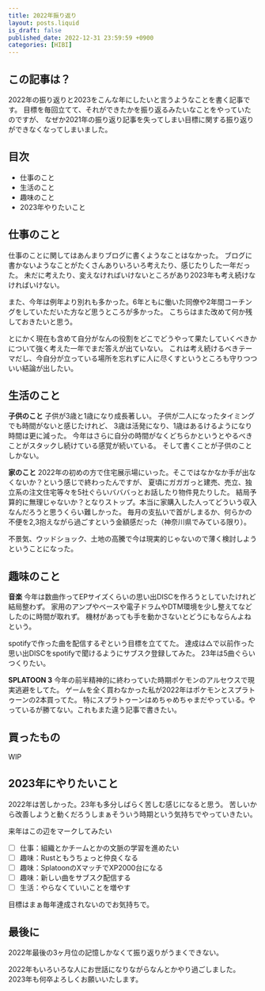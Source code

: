 ```yaml
---
title: 2022年振り返り
layout: posts.liquid
is_draft: false
published_date: 2022-12-31 23:59:59 +0900
categories: [HIBI]
---
```


## この記事は？

2022年の振り返りと2023をこんな年にしたいと言うようなことを書く記事です。
目標を毎回立てて、それができたかを振り返るみたいなことをやっていたのですが、
なぜか2021年の振り返り記事を失ってしまい目標に関する振り返りができなくなってしまいました。


## 目次

* 仕事のこと
* 生活のこと
* 趣味のこと
* 2023年やりたいこと

## 仕事のこと

仕事のことに関してはあんまりブログに書くようなことはなかった。
ブログに書かないようなことがたくさんありいろいろ考えたり、感じたりした一年だった。
未だに考えたり、変えなければいけないところがあり2023年も考え続けなければいけない。

また、今年は例年より別れも多かった。6年ともに働いた同僚や2年間コーチングをしていただいた方など思うところが多かった。
こちらはまた改めて何か残しておきたいと思う。

とにかく現在も含めて自分がなんの役割をどこでどうやって果たしていくべきかについて強く考えた一年でまだ答えが出ていない。
これは考え続けるべきテーマだし、今自分が立っている場所を忘れずに人に尽くすというところも守りつついい結論が出したい。

## 生活のこと

**子供のこと**
子供が3歳と1歳になり成長著しい。
子供が二人になったタイミングでも時間がないと感じたけれど、
3歳は活発になり、1歳はあるけるようになり時間は更に減った。
今年はさらに自分の時間がなくどちらかというとやるべきことがスタックし続けている感覚が続いている。
そして書くことが子供のことしかない。

**家のこと**
2022年の初めの方で住宅展示場にいった。そこではなかなか手が出なくないか？という感じで終わったんですが、
夏頃にガガガっと建売、売立、独立系の注文住宅等々を5社ぐらいバババっとお話したり物件見たりした。
結局予算的に無理じゃないか？となりストップ。本当に家購入した人ってどういう収入なんだろうと思うくらい難しかった。
毎月の支払いで首がしまるか、何らかの不便を2,3抱えながら過ごすという金額感だった（神奈川県でみている限り）。

不景気、ウッドショック、土地の高騰で今は現実的じゃないので薄く検討しようということになった。

## 趣味のこと

**音楽**
今年は数曲作ってEPサイズくらいの思い出DISCを作ろうとしていたけれど結局整わず。
家用のアンプやベースや電子ドラムやDTM環境を少し整えてなどしたのに時間が取れず。
機材があっても手を動かさないとどうにもならんよねという。

spotifyで作った曲を配信するぞという目標を立ててた。
達成は△で以前作った思い出DISCをspotifyで聞けるようにサブスク登録してみた。
23年は5曲ぐらいつくりたい。

**SPLATOON 3**
今年の前半精神的に終わっていた時期ポケモンのアルセウスで現実逃避をしてた。
ゲームを全く買わなかった私が2022年はポケモンとスプラトゥーンの2本買ってた。
特にスプラトゥーンはめちゃめちゃまだやっている。やっているが勝てない。これもまた違う記事で書きたい。

## 買ったもの

WIP

## 2023年にやりたいこと

2022年は苦しかった。23年も多分しばらく苦しむ感じになると思う。
苦しいから改善しようと動くだろうしまぁそういう時期という気持ちでやっていきたい。

来年はこの辺をマークしてみたい

* [ ] 仕事：組織とかチームとかの文脈の学習を進めたい
* [ ] 趣味：Rustともうちょっと仲良くなる
* [ ] 趣味：SplatoonのXマッチでXP2000台になる
* [ ] 趣味：新しい曲をサブスク配信する
* [ ] 生活：やらなくていいことを増やす

目標はまぁ毎年達成されないのでお気持ちで。

## 最後に

2022年最後の3ヶ月位の記憶しかなくて振り返りがうまくできない。

2022年もいろいろな人にお世話になりながらなんとかやり過ごしました。
2023年も何卒よろしくお願いいたします。